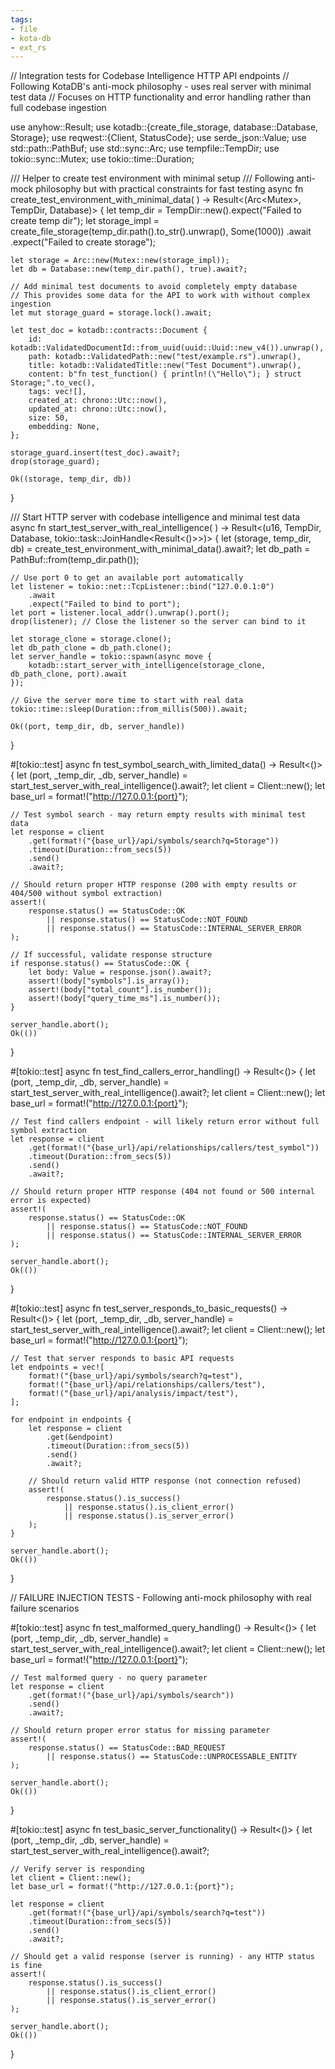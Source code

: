 ```yaml
---
tags:
- file
- kota-db
- ext_rs
---
```

// Integration tests for Codebase Intelligence HTTP API endpoints
// Following KotaDB's anti-mock philosophy - uses real server with minimal test data
// Focuses on HTTP functionality and error handling rather than full codebase ingestion

use anyhow::Result;
use kotadb::{create_file_storage, database::Database, Storage};
use reqwest::{Client, StatusCode};
use serde_json::Value;
use std::path::PathBuf;
use std::sync::Arc;
use tempfile::TempDir;
use tokio::sync::Mutex;
use tokio::time::Duration;

/// Helper to create test environment with minimal setup
/// Following anti-mock philosophy but with practical constraints for fast testing
async fn create_test_environment_with_minimal_data(
) -> Result<(Arc<Mutex<dyn kotadb::Storage>>, TempDir, Database)> {
    let temp_dir = TempDir::new().expect("Failed to create temp dir");
    let storage_impl = create_file_storage(temp_dir.path().to_str().unwrap(), Some(1000))
        .await
        .expect("Failed to create storage");

    let storage = Arc::new(Mutex::new(storage_impl));
    let db = Database::new(temp_dir.path(), true).await?;

    // Add minimal test documents to avoid completely empty database
    // This provides some data for the API to work with without complex ingestion
    let mut storage_guard = storage.lock().await;

    let test_doc = kotadb::contracts::Document {
        id: kotadb::ValidatedDocumentId::from_uuid(uuid::Uuid::new_v4()).unwrap(),
        path: kotadb::ValidatedPath::new("test/example.rs").unwrap(),
        title: kotadb::ValidatedTitle::new("Test Document").unwrap(),
        content: b"fn test_function() { println!(\"Hello\"); } struct Storage;".to_vec(),
        tags: vec![],
        created_at: chrono::Utc::now(),
        updated_at: chrono::Utc::now(),
        size: 50,
        embedding: None,
    };

    storage_guard.insert(test_doc).await?;
    drop(storage_guard);

    Ok((storage, temp_dir, db))
}

/// Start HTTP server with codebase intelligence and minimal test data
async fn start_test_server_with_real_intelligence(
) -> Result<(u16, TempDir, Database, tokio::task::JoinHandle<Result<()>>)> {
    let (storage, temp_dir, db) = create_test_environment_with_minimal_data().await?;
    let db_path = PathBuf::from(temp_dir.path());

    // Use port 0 to get an available port automatically
    let listener = tokio::net::TcpListener::bind("127.0.0.1:0")
        .await
        .expect("Failed to bind to port");
    let port = listener.local_addr().unwrap().port();
    drop(listener); // Close the listener so the server can bind to it

    let storage_clone = storage.clone();
    let db_path_clone = db_path.clone();
    let server_handle = tokio::spawn(async move {
        kotadb::start_server_with_intelligence(storage_clone, db_path_clone, port).await
    });

    // Give the server more time to start with real data
    tokio::time::sleep(Duration::from_millis(500)).await;

    Ok((port, temp_dir, db, server_handle))
}

#[tokio::test]
async fn test_symbol_search_with_limited_data() -> Result<()> {
    let (port, _temp_dir, _db, server_handle) = start_test_server_with_real_intelligence().await?;
    let client = Client::new();
    let base_url = format!("http://127.0.0.1:{port}");

    // Test symbol search - may return empty results with minimal test data
    let response = client
        .get(format!("{base_url}/api/symbols/search?q=Storage"))
        .timeout(Duration::from_secs(5))
        .send()
        .await?;

    // Should return proper HTTP response (200 with empty results or 404/500 without symbol extraction)
    assert!(
        response.status() == StatusCode::OK
            || response.status() == StatusCode::NOT_FOUND
            || response.status() == StatusCode::INTERNAL_SERVER_ERROR
    );

    // If successful, validate response structure
    if response.status() == StatusCode::OK {
        let body: Value = response.json().await?;
        assert!(body["symbols"].is_array());
        assert!(body["total_count"].is_number());
        assert!(body["query_time_ms"].is_number());
    }

    server_handle.abort();
    Ok(())
}

#[tokio::test]
async fn test_find_callers_error_handling() -> Result<()> {
    let (port, _temp_dir, _db, server_handle) = start_test_server_with_real_intelligence().await?;
    let client = Client::new();
    let base_url = format!("http://127.0.0.1:{port}");

    // Test find callers endpoint - will likely return error without full symbol extraction
    let response = client
        .get(format!("{base_url}/api/relationships/callers/test_symbol"))
        .timeout(Duration::from_secs(5))
        .send()
        .await?;

    // Should return proper HTTP response (404 not found or 500 internal error is expected)
    assert!(
        response.status() == StatusCode::OK
            || response.status() == StatusCode::NOT_FOUND
            || response.status() == StatusCode::INTERNAL_SERVER_ERROR
    );

    server_handle.abort();
    Ok(())
}

#[tokio::test]
async fn test_server_responds_to_basic_requests() -> Result<()> {
    let (port, _temp_dir, _db, server_handle) = start_test_server_with_real_intelligence().await?;
    let client = Client::new();
    let base_url = format!("http://127.0.0.1:{port}");

    // Test that server responds to basic API requests
    let endpoints = vec![
        format!("{base_url}/api/symbols/search?q=test"),
        format!("{base_url}/api/relationships/callers/test"),
        format!("{base_url}/api/analysis/impact/test"),
    ];

    for endpoint in endpoints {
        let response = client
            .get(&endpoint)
            .timeout(Duration::from_secs(5))
            .send()
            .await?;

        // Should return valid HTTP response (not connection refused)
        assert!(
            response.status().is_success()
                || response.status().is_client_error()
                || response.status().is_server_error()
        );
    }

    server_handle.abort();
    Ok(())
}

// FAILURE INJECTION TESTS - Following anti-mock philosophy with real failure scenarios

#[tokio::test]
async fn test_malformed_query_handling() -> Result<()> {
    let (port, _temp_dir, _db, server_handle) = start_test_server_with_real_intelligence().await?;
    let client = Client::new();
    let base_url = format!("http://127.0.0.1:{port}");

    // Test malformed query - no query parameter
    let response = client
        .get(format!("{base_url}/api/symbols/search"))
        .send()
        .await?;

    // Should return proper error status for missing parameter
    assert!(
        response.status() == StatusCode::BAD_REQUEST
            || response.status() == StatusCode::UNPROCESSABLE_ENTITY
    );

    server_handle.abort();
    Ok(())
}

#[tokio::test]
async fn test_basic_server_functionality() -> Result<()> {
    let (port, _temp_dir, _db, server_handle) = start_test_server_with_real_intelligence().await?;

    // Verify server is responding
    let client = Client::new();
    let base_url = format!("http://127.0.0.1:{port}");

    let response = client
        .get(format!("{base_url}/api/symbols/search?q=test"))
        .timeout(Duration::from_secs(5))
        .send()
        .await?;

    // Should get a valid response (server is running) - any HTTP status is fine
    assert!(
        response.status().is_success()
            || response.status().is_client_error()
            || response.status().is_server_error()
    );

    server_handle.abort();
    Ok(())
}
